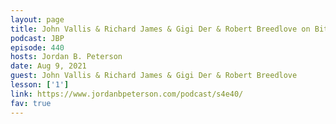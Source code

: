 ```yaml
---
layout: page
title: John Vallis & Richard James & Gigi Der & Robert Breedlove on Bitcoin as The Future of Money
podcast: JBP
episode: 440
hosts: Jordan B. Peterson
date: Aug 9, 2021
guest: John Vallis & Richard James & Gigi Der & Robert Breedlove
lesson: ['1']
link: https://www.jordanbpeterson.com/podcast/s4e40/
fav: true
---
```

